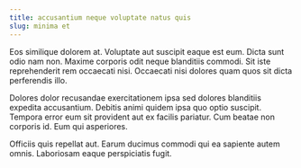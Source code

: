 ```yaml
---
title: accusantium neque voluptate natus quis
slug: minima et
---
```


Eos similique dolorem at. Voluptate aut suscipit eaque est eum. Dicta sunt odio nam non. Maxime corporis odit neque blanditiis commodi. Sit iste reprehenderit rem occaecati nisi. Occaecati nisi dolores quam quos sit dicta perferendis illo.

Dolores dolor recusandae exercitationem ipsa sed dolores blanditiis expedita accusantium. Debitis animi quidem ipsa quo optio suscipit. Tempora error eum sit provident aut ex facilis pariatur. Cum beatae non corporis id. Eum qui asperiores.

Officiis quis repellat aut. Earum ducimus commodi qui ea sapiente autem omnis. Laboriosam eaque perspiciatis fugit.
